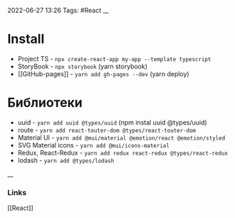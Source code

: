 2022-06-27 13:26
Tags: #React
__
# Install
- Project TS - `npx create-react-app my-app --template typescript`
- StoryBook - `npx storybook` (yarn storybook)
- [[GitHub-pages]] - `yarn add gh-pages --dev` (yarn deploy)

# Библиотеки
- uuid - `yarn add uuid @types/uuid` (npm instal uuid @types/uuid)
- route - `yarn add react-touter-dom @types/react-touter-dom`
- Material UI - `yarn add @mui/material @emotion/react @emotion/styled`
- SVG Material icons - `yarn add @mui/icons-material`
- Redux, React-Redux - `yarn add redux react-redux @types/react-redux`
- lodash - `yarn add @types/lodash`

__
### Links
[[React]]